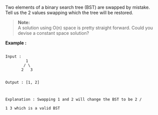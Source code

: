 <div class="markdown-content" id="problem-content">
<p>Two elements of a binary search tree (BST) are swapped by mistake.<br/>
Tell us the 2 values swapping which the tree will be restored.</p>
<blockquote>
<p><strong>Note:</strong><br/>
A solution using O(n) space is pretty straight forward. Could you devise a constant space solution?</p>
</blockquote>
<p><strong>Example :</strong></p>
<div class="highlighter-rouge"><pre class="highlight"><code>
Input : 
         1
        / \
       2   3

Output : 
       [1, 2]

Explanation : Swapping 1 and 2 will change the BST to be 
         2
        / \
       1   3
which is a valid BST          
</code></pre>
</div>

</div>